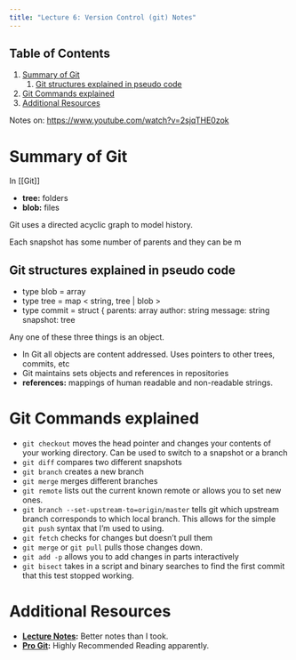 ```yaml
---
title: "Lecture 6: Version Control (git) Notes"
---
```


## Table of Contents

1.  [Summary of Git](#org56f1eb5)
    1.  [Git structures explained in pseudo code](#orgb070bcd)
2.  [Git Commands explained](#orgea1aebd)
3.  [Additional Resources](#orgf657072)

Notes on: https://www.youtube.com/watch?v=2sjqTHE0zok

<a id="org56f1eb5"></a>

# Summary of Git

In [[Git]]

-   **tree:** folders
-   **blob:** files

Git uses a directed acyclic graph to model history.

Each snapshot has some number of parents and they can be m


<a id="orgb070bcd"></a>

## Git structures explained in pseudo code

-   type blob = array <byte>
-   type tree = map < string, tree | blob  >
-   type commit = struct {
    parents: array <commit>
    author: string
    message: string
    snapshot: tree

Any one of these three things is an object.

-   In Git all objects are content addressed. Uses pointers to other trees, commits, etc
-   Git maintains sets objects and references in repositories
-   **references:** mappings of human readable and non-readable strings.


<a id="orgea1aebd"></a>

# Git Commands explained

-   `git checkout` moves the head pointer and changes your contents of your working directory. Can be used to switch to a snapshot or a branch
-   `git diff` compares two different snapshots
-   `git branch` creates a new branch
-   `git merge` merges different branches
-   `git remote` lists out the current known remote or allows you to set new ones.
-   `git branch --set-upstream-to=origin/master` tells git which upstream branch corresponds to which local branch. This allows for the simple `git push` syntax that I&rsquo;m used to using.
-   `git fetch` checks for changes but doesn&rsquo;t pull them
-   `git merge` or `git pull` pulls those changes down.
-   `git add -p` allows you to add changes in parts interactively
-   `git bisect` takes in a script and binary searches to find the first commit that this test stopped working.


<a id="orgf657072"></a>

# Additional Resources

-   **[Lecture Notes](https://missing.csail.mit.edu/2020/version-control/):** Better notes than I took.
-   **[Pro Git](https://git-scm.com/book/en/v2):** Highly Recommended Reading apparently.

